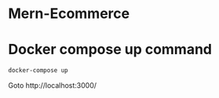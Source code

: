 # Mern-Ecommerce
# Docker compose up command
```bash
docker-compose up
```
Goto http://localhost:3000/
